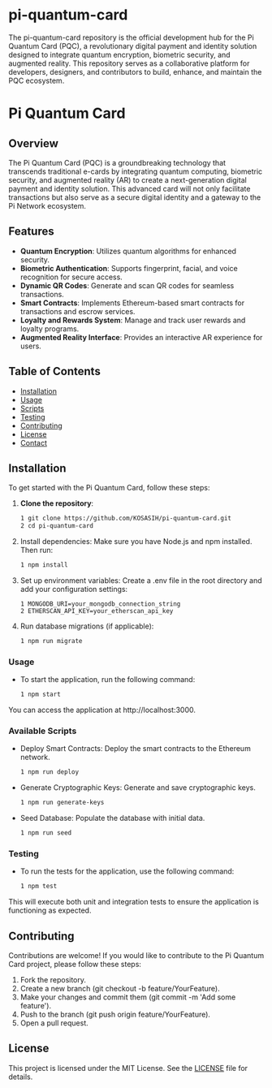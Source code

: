 # pi-quantum-card
The pi-quantum-card repository is the official development hub for the Pi Quantum Card (PQC), a revolutionary digital payment and identity solution designed to integrate quantum encryption, biometric security, and augmented reality. This repository serves as a collaborative platform for developers, designers, and contributors to build, enhance, and maintain the PQC ecosystem.

# Pi Quantum Card

## Overview

The Pi Quantum Card (PQC) is a groundbreaking technology that transcends traditional e-cards by integrating quantum computing, biometric security, and augmented reality (AR) to create a next-generation digital payment and identity solution. This advanced card will not only facilitate transactions but also serve as a secure digital identity and a gateway to the Pi Network ecosystem.

## Features

- **Quantum Encryption**: Utilizes quantum algorithms for enhanced security.
- **Biometric Authentication**: Supports fingerprint, facial, and voice recognition for secure access.
- **Dynamic QR Codes**: Generate and scan QR codes for seamless transactions.
- **Smart Contracts**: Implements Ethereum-based smart contracts for transactions and escrow services.
- **Loyalty and Rewards System**: Manage and track user rewards and loyalty programs.
- **Augmented Reality Interface**: Provides an interactive AR experience for users.

## Table of Contents

- [Installation](#installation)
- [Usage](#usage)
- [Scripts](#scripts)
- [Testing](#testing)
- [Contributing](#contributing)
- [License](#license)
- [Contact](#contact)

## Installation

To get started with the Pi Quantum Card, follow these steps:

1. **Clone the repository**:
   ```bash
   1 git clone https://github.com/KOSASIH/pi-quantum-card.git
   2 cd pi-quantum-card
   ```
2. Install dependencies: Make sure you have Node.js and npm installed. Then run:

   ```bash
   1 npm install
   ```
   
3. Set up environment variables: Create a .env file in the root directory and add your configuration settings:

   ```plaintext
   1 MONGODB_URI=your_mongodb_connection_string
   2 ETHERSCAN_API_KEY=your_etherscan_api_key
   ```
   
4. Run database migrations (if applicable):

   ```bash
   1 npm run migrate
   ```

### Usage
- To start the application, run the following command:

   ```bash
   1 npm start
   ```
You can access the application at http://localhost:3000.

### Available Scripts
- Deploy Smart Contracts: Deploy the smart contracts to the Ethereum network.

   ```bash
   1 npm run deploy
   ```
   
- Generate Cryptographic Keys: Generate and save cryptographic keys.

   ```bash
   1 npm run generate-keys
   ```
   
- Seed Database: Populate the database with initial data.

   ```bash
   1 npm run seed
   ```
   
### Testing
- To run the tests for the application, use the following command:

   ```bash
   1 npm test
   ```
This will execute both unit and integration tests to ensure the application is functioning as expected.

## Contributing
Contributions are welcome! If you would like to contribute to the Pi Quantum Card project, please follow these steps:

1. Fork the repository.
2. Create a new branch (git checkout -b feature/YourFeature).
3. Make your changes and commit them (git commit -m 'Add some feature').
4. Push to the branch (git push origin feature/YourFeature).
5. Open a pull request.

## License
This project is licensed under the MIT License. See the [LICENSE](LICENSE) file for details.
